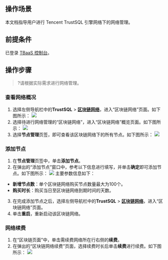 ## 操作场景
本文档指导用户进行 Tencent TrustSQL 引擎网络下的网络管理。

## 前提条件
已登录 [TBaaS 控制台](https://console.cloud.tencent.com/tbaas)。

## 操作步骤
>?请根据实际需求进行网络管理。

### 查看网络概况
1. 选择左侧导航栏中的**TrustSQL** > **[区块链网络](https://console.cloud.tencent.com/tbaas/trustsql/deploy)**，进入“区块链网络”页面。如下图所示： 
![](https://main.qcloudimg.com/raw/b186d722e3ba12a5152b7d4e8c428d89.png)
2. 选择待进行网络管理的“区块链网络”，进入“区块链网络”概览页面。如下图所示： 
![](https://main.qcloudimg.com/raw/caa91032955e13f437cc85644f4c4248.png)
3. 选择**节点管理**页签，即可查看该区块链网络下的所有节点。如下图所示： 
![](https://main.qcloudimg.com/raw/441816ccb636cfd085f35a5250caa179.png)


### 添加节点
1. 在**节点管理**页签中，单击**添加节点**。
2. 在弹出的“添加节点”窗口中，参考以下信息进行填写，并单击**确定**即可添加节点。如下图所示： 
![](https://main.qcloudimg.com/raw/b1b34cdd972668ea17a4f2e03b689b53.png)
主要参数信息如下：
 - **新增节点数**：单个区块链网络购买节点数量最大为100个。
 - **购买时长**：购买当日至区块链网络到期时间的天数。
3. 在完成添加节点之后，选择左侧导航栏中的**TrustSQL** > **[区块链网络](https://console.cloud.tencent.com/tbaas/trustsql/deploy)**，进入“区块链网络”页面。
4. 单击**重启**，重新启动该区块链网络。


### 网络续费
1. 在“区块链页面”中，单击需续费网络所在行右侧的**续费**。
2. 在弹出的“区块链网络续费”页面，选择续费时长后单击**续费**进行续费。如下图所示： 
![](https://main.qcloudimg.com/raw/373b9d00ede0a2e566e2532376e9829a.png)

